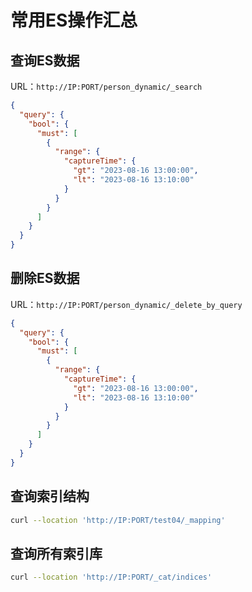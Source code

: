 # 常用ES操作汇总

## 查询ES数据

URL：`http://IP:PORT/person_dynamic/_search`

```json
{
  "query": {
    "bool": {
      "must": [
        {
          "range": {
            "captureTime": {
              "gt": "2023-08-16 13:00:00",
              "lt": "2023-08-16 13:10:00"
            }
          }
        }
      ]
    }
  }
}
```

## 删除ES数据

URL：`http://IP:PORT/person_dynamic/_delete_by_query`

```json
{
  "query": {
    "bool": {
      "must": [
        {
          "range": {
            "captureTime": {
              "gt": "2023-08-16 13:00:00",
              "lt": "2023-08-16 13:10:00"
            }
          }
        }
      ]
    }
  }
}
```

## 查询索引结构

```bash
curl --location 'http://IP:PORT/test04/_mapping'
```

## 查询所有索引库

```bash
curl --location 'http://IP:PORT/_cat/indices'
```
